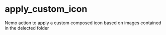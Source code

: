 # apply_custom_icon
Nemo action to apply a custom composed icon based on images contained in the delected folder
